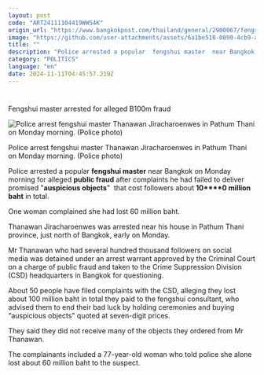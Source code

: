 ```yaml
---
layout: post
code: "ART24111104419WWS4K"
origin_url: "https://www.bangkokpost.com/thailand/general/2900067/fengshui-master-arrested-for-alleged-b100m-fraud"
image: "https://github.com/user-attachments/assets/6a1be518-0890-4cb9-a71b-2c4d550274c1"
title: ""
description: "Police arrested a popular  fengshui master  near Bangkok on Monday morning for alleged  public fraud  after complaints he had failed to deliver promised \" auspicious objects \" that cost followers about  10   0 million baht  in total."
category: "POLITICS"
language: "en"
date: 2024-11-11T04:45:57.219Z
---
```


# 

Fengshui master arrested for alleged B100m fraud

![Police arrest fengshui master Thanawan Jiracharoenwes in Pathum Thani on Monday morning. (Police photo)](https://github.com/user-attachments/assets/6eebb79b-7174-4f90-a09e-dc44914bfbe4)

Police arrest fengshui master Thanawan Jiracharoenwes in Pathum Thani on Monday morning. (Police photo)

Police arrested a popular **fengshui master** near Bangkok on Monday morning for alleged **public fraud** after complaints he had failed to deliver promised "**auspicious objects**"  that cost followers about **10****0 million baht** in total.

One woman complained she had lost 60 million baht.

Thanawan Jiracharoenwes was arrested near his house in Pathum Thani province, just north of Bangkok, early on Monday.

Mr Thanawan who had several hundred thousand followers on social media was detained under an arrest warrant approved by the Criminal Court on a charge of public fraud and taken to the Crime Suppression Division (CSD) headquarters in Bangkok for questioning. 

About 50 people have filed complaints with the CSD, alleging they lost about 100 million baht in total they paid to the fengshui consultant, who advised them to end their bad luck by holding ceremonies and buying “auspicious objects" quoted at seven-digit prices. 

They said they did not receive many of the objects they ordered from Mr Thanawan.

The complainants included a 77-year-old woman who told police she alone lost about 60 million baht to the suspect.